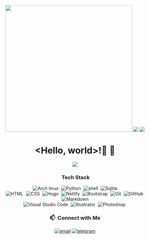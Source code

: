 
</div>

<div align="center">
  <img src="https://github.com/sh4de-c4t/sh4de-c4t/blob/main/KLONDAK%20-FINAL.gif" width="400px" />
  
<img src="https://github.com/sh4de-c4t/sh4de-c4t/blob/main/VACATION.gif" />

<img src="https://github.com/sh4de-c4t/sh4de-c4t/blob/main/giphy%20(1).gif" />
  <br>
  
  # <Hello, world>!👋 🌱
<img src="https://github.com/sh4de-c4t/sh4de-c4t/blob/main/py.png" />


  ###  &nbsp;Tech Stack
![Arch linux](https://img.shields.io/badge/-Arch_Linux-141a20?style=flat&logo=arch-linux)&nbsp;
![Python](https://img.shields.io/badge/-Python-141a20?style=flat&logo=python)&nbsp;
![shell](https://img.shields.io/badge/-Shell_Script-141a20?style=flat&logo=shell)&nbsp;
![Sqlite](https://img.shields.io/badge/-SQLite-141a20?style=flat&logo=sqlite&logoColor=blue)\
![HTML](https://img.shields.io/badge/-HTML-141a20?style=flat&logo=HTML5)&nbsp;
![CSS](https://img.shields.io/badge/-CSS-141a20?style=flat&logo=CSS3&logoColor=1572B6)&nbsp;
![Hugo](https://img.shields.io/badge/-Hugo-141a20?style=flat&logo=hugo)&nbsp;
![Netlify](https://img.shields.io/badge/-Netlify-141a20?style=flat&logo=netlify)&nbsp;
![Bootstrap](https://img.shields.io/badge/-Bootstrap-141a20?style=flat&logo=bootstrap&logoColor=563D7C)&nbsp;
![Git](https://img.shields.io/badge/-Git-141a20?style=flat&logo=git)&nbsp;
![GitHub](https://img.shields.io/badge/-GitHub-141a20?style=flat&logo=github)&nbsp;
![Markdown](https://img.shields.io/badge/-Markdown-141a20?style=flat&logo=markdown)\
![Visual Studio Code](https://img.shields.io/badge/-Visual%20Studio%20Code-141a20?style=flat&logo=visual-studio-code&logoColor=007ACC)&nbsp;
![Illustrator](https://img.shields.io/badge/-Illustrator-141a20?style=flat&logo=adobe-illustrator)&nbsp;
![Photoshop](https://img.shields.io/badge/-Photoshop-141a20?style=flat&logo=adobe-photoshop)&nbsp;
  ### 📫 &nbsp;Connect with Me
[![email](https://img.shields.io/badge/-klondak@protonmail.com-D14836?style=flat&logo=Gmail&logoColor=white)](klondak@protonmail.com)
[![telegram](https://img.shields.io/badge/-@Ali_L3Et-0e3e55?style=flat&logo=Telegram&logoColor=white)](https://t.me/Ali_L3Et)
</div>
